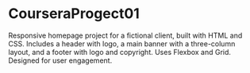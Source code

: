 # CourseraProgect01
Responsive homepage project for a fictional client, built with HTML and CSS. Includes a header with logo, a main banner with a three-column layout, and a footer with logo and copyright. Uses Flexbox and Grid. Designed for user engagement.
